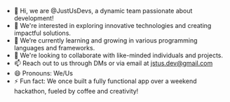 - 👋 Hi, we are @JustUsDevs, a dynamic team passionate about development!
- 👀 We're interested in exploring innovative technologies and creating impactful solutions.
- 🌱 We’re currently learning and growing in various programming languages and frameworks.
- 💞️ We're looking to collaborate with like-minded individuals and projects.
- 📫 Reach out to us through DMs or via email at jstus.dev@gmail.com
- 😄 Pronouns: We/Us
- ⚡ Fun fact: We once built a fully functional app over a weekend hackathon, fueled by coffee and creativity!
<!---
JustUsDevs/JustUsDevs is a ✨ special ✨ repository because its `README.md` (this file) appears on your GitHub profile.
You can click the Preview link to take a look at your changes.
--->
